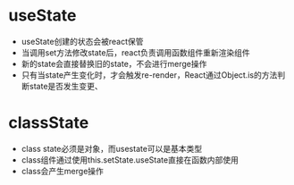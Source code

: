 # useState
- useState创建的状态会被react保管
- 当调用set方法修改state后，react负责调用函数组件重新渲染组件
- 新的state会直接替换旧的state，不会进行merge操作
- 只有当state产生变化时，才会触发re-render，React通过Object.is的方法判断state是否发生变更、
# classState
- class state必须是对象，而usestate可以是基本类型
- class组件通过使用this.setState.useState直接在函数内部使用
- class会产生merge操作
